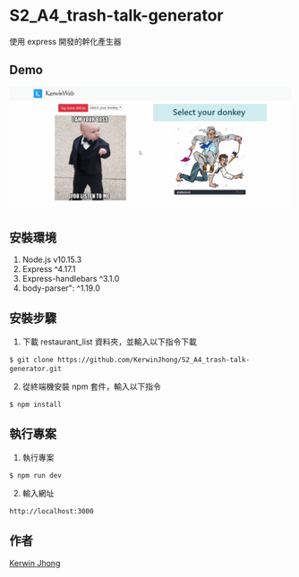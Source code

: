 # S2_A4_trash-talk-generator

使用 express 開發的幹化產生器

## Demo

![image](https://github.com/KerwinJhong/S2_A4_trash-talk-generator/blob/master/demo.gif)

## 安裝環境

1. Node.js v10.15.3
2. Express ^4.17.1
3. Express-handlebars ^3.1.0
4. body-parser": ^1.19.0

## 安裝步驟

1. 下載 restaurant_list 資料夾，並輸入以下指令下載

```
$ git clone https://github.com/KerwinJhong/S2_A4_trash-talk-generator.git
```

2. 從終端機安裝 npm 套件，輸入以下指令

```
$ npm install
```

## 執行專案

1. 執行專案

```
$ npm run dev
```

2. 輸入網址

```
http://localhost:3000
```

## 作者

[Kerwin Jhong](https://github.com/KerwinJhong)
